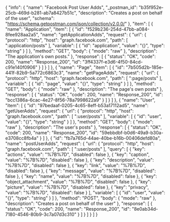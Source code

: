 {
  "info": {
    "name": "Facebook Post User Adds",
    "_postman_id": "b35f952e-25cb-469d-b281-ab7a8427b51c",
    "description": "Creates a post on behalf of the user",
    "schema": "https://schema.getpostman.com/json/collection/v2.0.0/"
  },
  "item": [
    {
      "name": "Application",
      "item": [
        {
          "id": "f529b236-254d-47bb-a084-8fee928aa2a5",
          "name": "getApplicationAdds",
          "request": {
            "url": {
              "protocol": "http",
              "host": "graph.facebook.com",
              "path": [
                ":application/posts"
              ],
              "variable": [
                {
                  "id": "application",
                  "value": "{}",
                  "type": "string"
                }
              ]
            },
            "method": "GET",
            "body": {
              "mode": "raw"
            },
            "description": "The application's own posts."
          },
          "response": [
            {
              "status": "OK",
              "code": 200,
              "name": "Response_200",
              "id": "3ff4337f-e3d6-4f50-84cd-c91e140f0906"
            }
          ]
        }
      ]
    },
    {
      "name": "Page",
      "item": [
        {
          "id": "7b505d2b-185e-441f-82b9-5a772c6863c3",
          "name": "getPageAdds",
          "request": {
            "url": {
              "protocol": "http",
              "host": "graph.facebook.com",
              "path": [
                ":page/posts"
              ],
              "variable": [
                {
                  "id": "page",
                  "value": "{}",
                  "type": "string"
                }
              ]
            },
            "method": "GET",
            "body": {
              "mode": "raw"
            },
            "description": "The page's own posts"
          },
          "response": [
            {
              "status": "OK",
              "code": 200,
              "name": "Response_200",
              "id": "bcc1386a-6cac-4e27-8f56-78a7998622a9"
            }
          ]
        }
      ]
    },
    {
      "name": "User",
      "item": [
        {
          "id": "97bedaaf-0205-4c65-8eff-b53a17112ad5",
          "name": "getUserAdds",
          "request": {
            "url": {
              "protocol": "http",
              "host": "graph.facebook.com",
              "path": [
                ":user/posts"
              ],
              "variable": [
                {
                  "id": "user",
                  "value": "{}",
                  "type": "string"
                }
              ]
            },
            "method": "GET",
            "body": {
              "mode": "raw"
            },
            "description": "The user's posts"
          },
          "response": [
            {
              "status": "OK",
              "code": 200,
              "name": "Response_200",
              "id": "59ebbdbf-b0d6-49a9-b30a-e3708cc8fb4a"
            }
          ]
        },
        {
          "id": "fb7a765d-44ae-40be-b16b-00406defd80a",
          "name": "postUserAdds",
          "request": {
            "url": {
              "protocol": "http",
              "host": "graph.facebook.com",
              "path": [
                ":user/posts"
              ],
              "query": [
                {
                  "key": "actions",
                  "value": "%7B%7D",
                  "disabled": false
                },
                {
                  "key": "caption",
                  "value": "%7B%7D",
                  "disabled": false
                },
                {
                  "key": "description",
                  "value": "%7B%7D",
                  "disabled": false
                },
                {
                  "key": "link",
                  "value": "%7B%7D",
                  "disabled": false
                },
                {
                  "key": "message",
                  "value": "%7B%7D",
                  "disabled": false
                },
                {
                  "key": "name",
                  "value": "%7B%7D",
                  "disabled": false
                },
                {
                  "key": "object_attachment",
                  "value": "%7B%7D",
                  "disabled": false
                },
                {
                  "key": "picture",
                  "value": "%7B%7D",
                  "disabled": false
                },
                {
                  "key": "privacy",
                  "value": "%7B%7D",
                  "disabled": false
                }
              ],
              "variable": [
                {
                  "id": "user",
                  "value": "{}",
                  "type": "string"
                }
              ]
            },
            "method": "POST",
            "body": {
              "mode": "raw"
            },
            "description": "Creates a post on behalf of the user"
          },
          "response": [
            {
              "status": "OK",
              "code": 200,
              "name": "Response_200",
              "id": "8e0ab34d-7180-4546-80b9-3c7a07d3c310"
            }
          ]
        }
      ]
    }
  ]
}